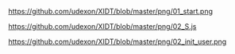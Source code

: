 https://github.com/udexon/XIDT/blob/master/png/01_start.png

https://github.com/udexon/XIDT/blob/master/png/02_S.js

https://github.com/udexon/XIDT/blob/master/png/02_init_user.png
